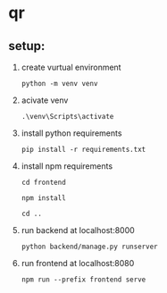# qr
## setup:
1. create vurtual environment

	`python -m venv venv`
	
2. acivate venv

	`.\venv\Scripts\activate`
	
3. install python requirements

	`pip install -r requirements.txt`
	
4. install npm requirements
	
	`cd frontend`

	`npm install`
	
	`cd ..`

5. run backend at localhost:8000

	`python backend/manage.py runserver`

6. run frontend at localhost:8080

	`npm run --prefix frontend serve`
